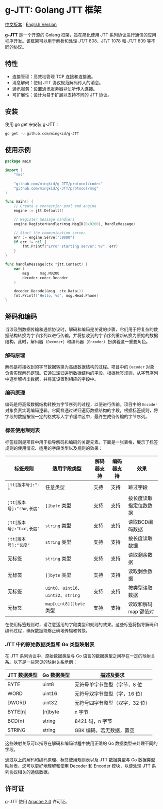 # g-JTT: Golang JTT 框架

[中文版本](doc/Chinese.md) | [English Version](README.md)

**g-JTT** 是一个开源的 Golang 框架，旨在简化使用 JTT 系列协议进行通信的应用程序开发。该框架可以用于解析和处理 JT/T 808、JT/T 1078 和 JT/T 809 等不同的协议。

## 特性
- 连接管理：高效地管理 TCP 连接和连接池。
- 消息解码：使用 JTT 协议规范解码传入的消息。
- 通讯服务：设置通讯服务器以侦听传入连接。
- 可扩展性：设计为易于扩展以支持不同的 JTT 协议。

## 安装
使用 go get 来安装 g-JTT：
```bash
go get -u github.com/mingkid/g-JTT
```

## 使用示例
```go
package main

import (
	"fmt"
	
	"github.com/mingkid/g-JTT/protocol/codec"
	"github.com/mingkid/g-JTT/protocol/msg"
)

func main() {
	// Create a connection pool and engine
	engine := jtt.Default()

	// Register message handlers
	engine.RegisterHandler(msg.MsgID(0x0200), handleMessage)

	// Start the communication server
	err := engine.Serve(":8080")
	if err != nil {
		fmt.Printf("Error starting server: %v", err)
	}
}

func handleMessage(ctx *jtt.Context) {
	var (
		msg     msg.M0200
		decoder codec.Decoder
	)

	decoder.Decode(&msg, ctx.Data())
	fmt.Printf("Hello, %s", msg.Head.Phone)
}
```

## 解码和编码
当涉及到数据传输和通信协议时，解码和编码是关键的步骤，它们用于将复杂的数据结构转换为字节序列以进行传输，并将接收到的字节序列重新转换为原始的数据结构。此时，解码器（`Decoder`）和编码器（`Encoder`）扮演着这一重要角色。

### 解码原理

解码是将接收到的字节数据转换为高级数据结构的过程。项目中的 `Decoder` 对象负责实现解码逻辑。它通过递归遍历数据结构的字段，根据标签规则，从字节序列中逐步解析出数据，并将其设置到相应的字段中。

### 编码原理

编码是将高级数据结构转换为字节序列的过程，以便进行传输。项目中的 `Encoder` 对象负责实现编码逻辑。它同样通过递归遍历数据结构的字段，根据标签规则，将字段的数据按照一定的格式写入字节缓冲区中，最终生成待传输的字节序列。

### 标签使用规则表

标签规则是项目中用于指导解码和编码的关键元素。下面是一张表格，展示了标签规则的使用情况、适用的字段类型以及规则的效果：

| 标签规则               | 适用字段类型                             | 解码器支持 | 编码器支持 | 效果                  |
|------------------------|------------------------------------|----------|----------|---------------------|
| `jtt[版本号]:"-"`       | 任意类型                               | 支持     | 支持     | 跳过字段                |
| `jtt[版本号]:"raw,长度"` | `[]byte` 类型                        | 支持     | 支持     | 按长度读取指定位数数据         |
| `jtt[版本号]:"bcd,长度"` | `string` 类型                        | 支持     | 支持     | 读取BCD编码数据           |
| `jtt[版本号]:"长度"`     | `string` 类型                        | 支持     | 支持     | 按长度读取数据             |
| 无标签                 | `string` 类型                        | 支持     | 支持     | 读取剩余数据              |
| 无标签                 | `[]byte` 类型                        | 支持     | 支持     | 读取剩余数据              |
| 无标签                 | `uint8`、`uint16`、`uint32`、`string` | 支持     | 支持     | 按类型读取数据             |
| 无标签                    | `map[uint8][]byte` 类型               | 支持     | 支持     | 读取和解码 map 键值对       |

在使用标签规则时，请注意适用的字段类型和规则的效果。这些标签将指导解码和编码过程，确保数据能够正确地传输和转换。

### JTT 中的原始数据类型和 Go 类型映射表

在 JTT 系列协议中，原始数据类型与 Go 语言的数据类型之间存在一定的映射关系。以下是一些常见的映射关系示例：

|   JTT 数据类型   | Go 数据类型 |         描述及要求         |
| --------------- |---------| ----------------------- |
| BYTE            | uint8   | 无符号单字节整型（字节，8 位 |
| WORD            | uint16  | 无符号双字节整型（字，16 位） |
| DWORD           | uint32  | 无符号四字节整型（双字，32 位）|
| BYTE[n]         | [n]byte | n 字节 |
| BCD(n)          | string  | 8421 码，n 字节 |
| STRING          | string  | GBK 编码，若无数据，置空 |

这些映射关系可以指导在解码和编码过程中使用正确的 Go 数据类型来处理不同的字段。

通过以上的解码和编码原理、标签使用规则表以及 JTT 数据类型与 Go 数据类型映射表，您可以更好地理解和使用 Decoder 和 Encoder 模块，以便处理 JTT 系列协议相关的通信数据。

## 许可证
g-JTT 使用 [Apache 2.0](LICENSE) 许可证。